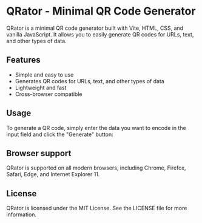 # **QRator - Minimal QR Code Generator**

QRator is a minimal QR code generator built with Vite, HTML, CSS, and vanilla JavaScript. It allows you to easily generate QR codes for URLs, text, and other types of data.

## **Features**

- Simple and easy to use
- Generates QR codes for URLs, text, and other types of data
- Lightweight and fast
- Cross-browser compatible

## **Usage**

To generate a QR code, simply enter the data you want to encode in the input field and click the "Generate" button:

## **Browser support**

QRator is supported on all modern browsers, including Chrome, Firefox, Safari, Edge, and Internet Explorer 11.

## **License**

QRator is licensed under the MIT License. See the LICENSE file for more information.

